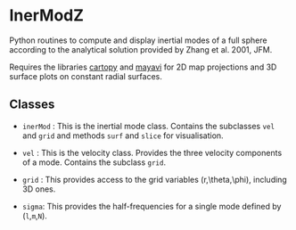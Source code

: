 # InerModZ
Python routines to compute and display inertial modes of a full sphere according to the analytical solution provided by Zhang et al. 2001, JFM.

Requires the libraries [cartopy](https://scitools.org.uk/cartopy/docs/latest/) and [mayavi](https://docs.enthought.com/mayavi/mayavi/) for 2D map projections and 3D surface plots on constant radial surfaces.

## Classes

* ```inerMod``` : This is the inertial mode class. Contains the subclasses ```vel``` and ```grid``` and methods ```surf``` and ```slice``` for visualisation.

* ```vel``` : This is the velocity class. Provides the three velocity components of a mode. Contains the subclass ```grid```.

* ```grid``` : This provides access to the grid variables (r,\theta,\phi), including 3D ones.

* ```sigma```: This provides the half-frequencies for a single mode defined by (`l`,`m`,`N`).
